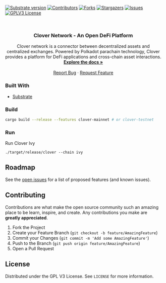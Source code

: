 [![Substrate version](https://img.shields.io/badge/Substrate-2.0.0-blue?logo=Parity%20Substrate)](https://substrate.dev/)
[![Contributors][contributors-shield]][contributors-url]
[![Forks][forks-shield]][forks-url]
[![Stargazers][stars-shield]][stars-url]
[![Issues][issues-shield]][issues-url]
[![GPLV3 License][license-shield]][license-url]

<br />
<p align="center">
  <h3 align="center">Clover Network - An Open DeFi Platform</h3>
  <p align="center">
    Clover network is a connector between decentralized assets and centralized exchanges. Powered by Polkadot parachain technology, Clover provides a platform for DeFi applications and cross-chain asset interactions.
    <br />
    <a href="https://docs.clover.finance"><strong>Explore the docs »</strong></a>
    <br />
    <br />
    <a href="https://github.com/clover-network/clover/issues">Report Bug</a>
    ·
    <a href="https://github.com/clover-network/clover/issues">Request Feature</a>
  </p>
</p>

### Built With
* [Substrate](https://substrate.dev)

### Build

```sh
cargo build --release --features clover-mainnet # or clover-testnet
```

### Run

Run Clover Ivy
```
./target/release/clover --chain ivy
```

<!-- ROADMAP -->
## Roadmap

See the [open issues](https://github.com/clover-network/clover/issues) for a list of proposed features (and known issues).

<!-- CONTRIBUTING -->
## Contributing
Contributions are what make the open source community such an amazing place to be learn, inspire, and create. Any contributions you make are **greatly appreciated**.

1. Fork the Project
2. Create your Feature Branch (`git checkout -b feature/AmazingFeature`)
3. Commit your Changes (`git commit -m 'Add some AmazingFeature'`)
4. Push to the Branch (`git push origin feature/AmazingFeature`)
5. Open a Pull Request


<!-- LICENSE -->
## License
Distributed under the GPL V3 License. See `LICENSE` for more information.

[contributors-shield]: https://img.shields.io/github/contributors/clover-network/clover.svg?style=flat-square
[contributors-url]: https://github.com/clover-network/clover/graphs/contributors
[forks-shield]: https://img.shields.io/github/forks/clover-network/clover.svg?style=flat-square
[forks-url]: https://github.com/clover-network/clover/network/members
[stars-shield]: https://img.shields.io/github/stars/clover-network/clover.svg?style=flat-square
[stars-url]: https://github.com/clover-network/clover/stargazers
[issues-shield]: https://img.shields.io/github/issues/clover-network/clover.svg?style=flat-square
[issues-url]: https://github.com/clover-network/clover/issues
[license-shield]: https://img.shields.io/github/license/clover-network/clover.svg?style=flat-square
[license-url]: https://github.com/clover-network/clover/blob/master/LICENSE
